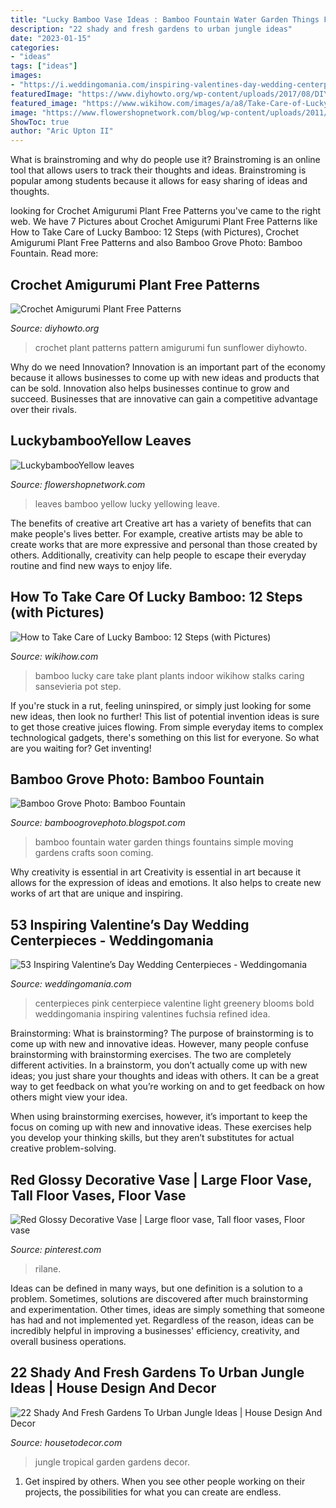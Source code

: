 ```yaml
---
title: "Lucky Bamboo Vase Ideas : Bamboo Fountain Water Garden Things Fountains Simple Moving Gardens Crafts Soon Coming"
description: "22 shady and fresh gardens to urban jungle ideas"
date: "2023-01-15"
categories:
- "ideas"
tags: ["ideas"]
images:
- "https://i.weddingomania.com/inspiring-valentines-day-wedding-centerpieces-2.jpg"
featuredImage: "https://www.diyhowto.org/wp-content/uploads/2017/08/DIYHowto-Fun-House-Plant-Crochet-Free-Patterns-03.jpg"
featured_image: "https://www.wikihow.com/images/a/a8/Take-Care-of-Lucky-Bamboo-Step-12.jpg"
image: "https://www.flowershopnetwork.com/blog/wp-content/uploads/2011/02/LuckybambooYellow-leaves.jpg"
ShowToc: true
author: "Aric Upton II"
---
```



What is brainstroming and why do people use it?
Brainstroming is an online tool that allows users to track their thoughts and ideas. Brainstroming is popular among students because it allows for easy sharing of ideas and thoughts.

	

		
looking for Crochet Amigurumi Plant Free Patterns you've came to the right web. We have 7 Pictures about Crochet Amigurumi Plant Free Patterns like How to Take Care of Lucky Bamboo: 12 Steps (with Pictures), Crochet Amigurumi Plant Free Patterns and also Bamboo Grove Photo: Bamboo Fountain. Read more:
		
    
## Crochet Amigurumi Plant Free Patterns

<img loading=lazy src="https://www.diyhowto.org/wp-content/uploads/2017/08/DIYHowto-Fun-House-Plant-Crochet-Free-Patterns-03.jpg" onerror="this.onerror=null;this.src='https://tse1.mm.bing.net/th?id=OIP.bvp-eDw0EFL_rBMfaxrqgAHaQH&amp;pid=15.1';" alt="Crochet Amigurumi Plant Free Patterns">

_Source: diyhowto.org_

>crochet plant patterns pattern amigurumi fun sunflower diyhowto. 

	

Why do we need Innovation?
Innovation is an important part of the economy because it allows businesses to come up with new ideas and products that can be sold. Innovation also helps businesses continue to grow and succeed. Businesses that are innovative can gain a competitive advantage over their rivals.

    
## LuckybambooYellow Leaves

<img loading=lazy src="https://www.flowershopnetwork.com/blog/wp-content/uploads/2011/02/LuckybambooYellow-leaves.jpg" onerror="this.onerror=null;this.src='https://tse4.mm.bing.net/th?id=OIP.S_KeXES9NPA5pNjBk6CnjwHaJ6&amp;pid=15.1';" alt="LuckybambooYellow leaves">

_Source: flowershopnetwork.com_

>leaves bamboo yellow lucky yellowing leave. 

	

The benefits of creative art
Creative art has a variety of benefits that can make people's lives better. For example, creative artists may be able to create works that are more expressive and personal than those created by others. Additionally, creativity can help people to escape their everyday routine and find new ways to enjoy life.

    
## How To Take Care Of Lucky Bamboo: 12 Steps (with Pictures)

<img loading=lazy src="https://www.wikihow.com/images/a/a8/Take-Care-of-Lucky-Bamboo-Step-12.jpg" onerror="this.onerror=null;this.src='https://tse2.mm.bing.net/th?id=OIP.UOiTZmQuzPLMviHYqYajFwHaFj&amp;pid=15.1';" alt="How to Take Care of Lucky Bamboo: 12 Steps (with Pictures)">

_Source: wikihow.com_

>bamboo lucky care take plant plants indoor wikihow stalks caring sansevieria pot step. 

	

If you're stuck in a rut, feeling uninspired, or simply just looking for some new ideas, then look no further! This list of potential invention ideas is sure to get those creative juices flowing. From simple everyday items to complex technological gadgets, there's something on this list for everyone. So what are you waiting for? Get inventing!

    
## Bamboo Grove Photo: Bamboo Fountain

<img loading=lazy src="http://1.bp.blogspot.com/-wwn6sjudMrE/UiB5_8jvITI/AAAAAAAADSo/NrRt9WXDCUE/s1600/Bamboo-Fountain5.jpg" onerror="this.onerror=null;this.src='https://tse4.mm.bing.net/th?id=OIP.lgDwrq6PsThmBu_pFe0ISwHaPG&amp;pid=15.1';" alt="Bamboo Grove Photo: Bamboo Fountain">

_Source: bamboogrovephoto.blogspot.com_

>bamboo fountain water garden things fountains simple moving gardens crafts soon coming. 

	

Why creativity is essential in art
Creativity is essential in art because it allows for the expression of ideas and emotions. It also helps to create new works of art that are unique and inspiring.

    
## 53 Inspiring Valentine’s Day Wedding Centerpieces - Weddingomania

<img loading=lazy src="https://i.weddingomania.com/inspiring-valentines-day-wedding-centerpieces-2.jpg" onerror="this.onerror=null;this.src='https://tse2.mm.bing.net/th?id=OIP.5ugHgufM-aNGFLsVz13c4gAAAA&amp;pid=15.1';" alt="53 Inspiring Valentine’s Day Wedding Centerpieces - Weddingomania">

_Source: weddingomania.com_

>centerpieces pink centerpiece valentine light greenery blooms bold weddingomania inspiring valentines fuchsia refined idea. 

	

Brainstorming: What is brainstorming?
The purpose of brainstorming is to come up with new and innovative ideas. However, many people confuse brainstorming with brainstorming exercises. The two are completely different activities.
In a brainstorm, you don’t actually come up with new ideas; you just share your thoughts and ideas with others. It can be a great way to get feedback on what you’re working on and to get feedback on how others might view your idea.

When using brainstorming exercises, however, it’s important to keep the focus on coming up with new and innovative ideas. These exercises help you develop your thinking skills, but they aren’t substitutes for actual creative problem-solving.

    
## Red Glossy Decorative Vase | Large Floor Vase, Tall Floor Vases, Floor Vase

<img loading=lazy src="https://i.pinimg.com/originals/7f/19/e6/7f19e6915e288ec8891fe7a64eedb836.jpg" onerror="this.onerror=null;this.src='https://tse2.mm.bing.net/th?id=OIP.CvV2OCdQ4ayFE39b9FFRYAHaKx&amp;pid=15.1';" alt="Red Glossy Decorative Vase | Large floor vase, Tall floor vases, Floor vase">

_Source: pinterest.com_

>rilane. 

	

Ideas can be defined in many ways, but one definition is a solution to a problem. Sometimes, solutions are discovered after much brainstorming and experimentation. Other times, ideas are simply something that someone has had and not implemented yet. Regardless of the reason, ideas can be incredibly helpful in improving a businesses' efficiency, creativity, and overall business operations.

    
## 22 Shady And Fresh Gardens To Urban Jungle Ideas | House Design And Decor

<img loading=lazy src="http://housetodecor.com/wp-content/uploads/2017/06/tropical-small-jungle-garden-ideas.jpg" onerror="this.onerror=null;this.src='https://tse4.mm.bing.net/th?id=OIP.I5q-9hOTFFFwfN4mlCogDAHaJ4&amp;pid=15.1';" alt="22 Shady And Fresh Gardens To Urban Jungle Ideas | House Design And Decor">

_Source: housetodecor.com_

>jungle tropical garden gardens decor. 

	

1. Get inspired by others. When you see other people working on their projects, the possibilities for what you can create are endless.

